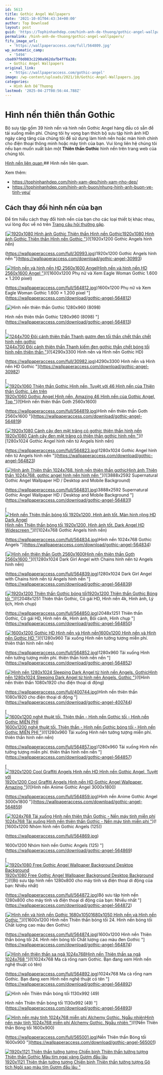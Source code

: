 ```yaml
---
id: 5613
title: Gothic Angel Wallpapers
date: '2021-10-01T04:43:34+00:00'
author: Top Download
layout: post
guid: 'https://Tophinhanhdep.com/hinh-anh-de-thuong/gothic-angel-wallpapers/'
permalink: /hinh-anh-de-thuong/gothic-angel-wallpapers/
fifu_image_url:
  - 'https://wallpaperaccess.com/full/564809.jpg'
wp_automatic_camp:
  - '5494'
cba897f0d083c2290a962dafb4ff6a38:
  - Gothic Angel Wallpapers
original_link:
  - 'https://wallpaperaccess.com/gothic-angel'
image: /wp-content/uploads/2021/10/Gothic-Angel-Wallpapers.jpg
categories:
  - Hình Ảnh Dễ Thương
lastmod: '2025-04-27T08:56:44.788Z'
---
```

# Hình nền thiên thần Gothic

Bộ sưu tập gồm 39 hình nền và hình nền Gothic Angel hàng đầu có sẵn để tải xuống miễn phí. Chúng tôi hy vọng bạn thích bộ sưu tập hình ảnh HD ngày càng tăng của chúng tôi để sử dụng làm hình nền hoặc màn hình chính cho điện thoại thông minh hoặc máy tính của bạn. Vui lòng liên hệ chúng tôi nếu bạn muốn xuất bản một **Thiên thần Gothic** hình nền trên trang web của chúng tôi.

[Hình nền liên quan ](#related) ## Hình nền liên quan.

   
 Xem thêm:

   
- <https://tophinhanhdep.com/hinh-xam-dep/hinh-xam-nho-dep/>
- <https://tophinhanhdep.com/hinh-anh-buon/nhung-hinh-anh-buon-ve-tinh-yeu/>

## Cách thay đổi hình nền của bạn

Để tìm hiểu cách thay đổi hình nền của bạn cho các loại thiết bị khác nhau, vui lòng đọc về nó trên [Trang câu hỏi thường gặp](https://tophinhanhdep.com/faq/).

  
[[![1920x1080 Hình ảnh Gothic Thiên thần Hình nền Gothic](https://wallpaperaccess.com/full/564809.jpg)1920x1080 Hình ảnh Gothic Thiên thần Hình nền Gothic "](https://wallpaperaccess.com/download/gothic-angel-564809)](![1920x1200 Gothic Angels hình nền)

(https://wallpaperaccess.com/full/30993.jpg)1920x1200 Gothic Angels hình nền "](https://wallpaperaccess.com/download/gothic-angel-30993)

[[![Hình nền và hình nền HD 2560x1600 Angel](https://wallpaperaccess.com/full/90849.jpg)Hình nền và hình nền HD 2560x1600 Angel "](https://wallpaperaccess.com/download/gothic-angel-90849)](![1600x1200 Phụ nữ và Xem Eagle Woman Gothic 1.600 × 1.200 pixel)

(https://wallpaperaccess.com/full/564812.jpg)1600x1200 Phụ nữ và Xem Eagle Woman Gothic 1.600 × 1.200 pixel "](https://wallpaperaccess.com/download/gothic-angel-564812)

[![Hình nền thiên thần Gothic 1280x960 (8098)](https://wallpaperaccess.com/full/564813.jpg)

Hình nền thiên thần Gothic 1280x960 (8098) "](https://wallpaperaccess.com/download/gothic-angel-564813)

[[![1244x700 Đôi cánh thiên thần Thanh gươm đen tối thần chết thần chết hình nền gothic](https://wallpaperaccess.com/full/564814.jpg)1244x700 Đôi cánh thiên thần Thanh kiếm đen gothic thần chết bóng tối hình nền thiên thần "](https://wallpaperaccess.com/download/gothic-angel-564814)](![4290x3300 Hình nền và Hình nền Gothic HD)

(https://wallpaperaccess.com/full/30982.jpg)4290x3300 Hình nền và Hình nền HD Gothic "](https://wallpaperaccess.com/download/gothic-angel-30982)

[[![1920x1060 Thiên thần Gothic Hình nền, Tuyệt vời 46 Hình nền của Thiên thần Gothic, Lên trên](https://wallpaperaccess.com/full/564816.jpg)1920x1060 Gothic Angel Hình nền, Amazing 46 Hình nền của Gothic Angel, Top "](https://wallpaperaccess.com/download/gothic-angel-564816)](![Hình nền thiên thần Goth 2560x1600)

(https://wallpaperaccess.com/full/564819.jpg)Hình nền thiên thần Goth 2560x1600 "](https://wallpaperaccess.com/download/gothic-angel-564819)

[[![1920x1080 Cánh cây đen mặt trăng cỏ gothic thiên thần hình nền](https://wallpaperaccess.com/full/564822.jpg)1920x1080 Cánh cây đen mặt trăng cỏ thiên thần gothic hình nền "](https://wallpaperaccess.com/download/gothic-angel-564822)](![1280x1024 Gothic Angel hình nền từ Angels hình nền)

(https://wallpaperaccess.com/full/564823.jpg)1280x1024 Gothic Angel hình nền từ Angels hình nền "](https://wallpaperaccess.com/download/gothic-angel-564823)

[[![Hình ảnh Thiên thần 1024x768.  hình nền thiên thần gothic](https://wallpaperaccess.com/full/564830.jpg)Hình ảnh Thiên thần 1024x768. gothic angel hình nền hình nền "](https://wallpaperaccess.com/download/gothic-angel-564830)](![3888x2592 Supernatural Gothic Angel Wallpaper HD / Desktop and Mobile Background)

(https://wallpaperaccess.com/full/564831.jpg)3888x2592 Supernatural Gothic Angel Wallpaper HD / Desktop and Mobile Background "](https://wallpaperaccess.com/download/gothic-angel-564831)

[[![Hình nền Thiên thần bóng tối 1920x1200, Hình ảnh tốt.  Màn hình rộng HD Dark Angel](https://wallpaperaccess.com/full/531977.jpg)Hình nền Thiên thần bóng tối 1920x1200, Hình ảnh tốt. Dark Angel HD Widescreen "](https://wallpaperaccess.com/download/gothic-angel-531977)](![1024x768 Gothic Angels hình nền)

(https://wallpaperaccess.com/full/564834.jpg)Hình nền 1024x768 Gothic Angels "](https://wallpaperaccess.com/download/gothic-angel-564834)

[[![Hình nền thiên thần Goth 2560x1600](https://wallpaperaccess.com/full/564836.jpg)Hình nền thiên thần Goth 2560x1600 "](https://wallpaperaccess.com/download/gothic-angel-564836)](![1280x1024 Dark Girl Angel with Chains hình nền từ Angels hình nền)

(https://wallpaperaccess.com/full/564839.jpg)1280x1024 Dark Girl Angel with Chains hình nền từ Angels hình nền "](https://wallpaperaccess.com/download/gothic-angel-564839)

[[![1920x1200 Thiên thần Gothic bóng tối](https://wallpaperaccess.com/full/564848.jpg)1920x1200 Thiên thần Gothic Bóng tối "](https://wallpaperaccess.com/download/gothic-angel-564848)](![2048x1251 Thiên thần Gothic, Cô gái HD, Hình nền 4k, Hình ảnh, Lý lịch, Hình chụp)

(https://wallpaperaccess.com/full/564850.jpg)2048x1251 Thiên thần Gothic, Cô gái HD, Hình nền 4k, Hình ảnh, Bối cảnh, Hình chụp "](https://wallpaperaccess.com/download/gothic-angel-564850)

[[![1600x1200 Gothic HD Hình nền và Hình nền](https://wallpaperaccess.com/full/163411.jpg)1600x1200 Hình nền và Hình nền Gothic HD "](https://wallpaperaccess.com/download/gothic-angel-163411)](![1280x960 Tải xuống Hình nền tưởng tượng miễn phí.  thiên thần hình nền nền)

(https://wallpaperaccess.com/full/564852.jpg)1280x960 Tải xuống Hình nền tưởng tượng miễn phí. thiên thần hình nền nền "](https://wallpaperaccess.com/download/gothic-angel-564852)

[[![Hình nền 1280x1024 Sleeping Dark Angel từ hình nền Angels.  Gothic](https://wallpaperaccess.com/full/564854.jpg)Hình nền 1280x1024 Sleeping Dark Angel từ hình nền Angels. Gothic "](https://wallpaperaccess.com/download/gothic-angel-564854)](![Hình nền thiên thần 1080x1920 cho điện thoại di động)

(https://wallpaperaccess.com/full/400744.jpg)Hình nền thiên thần 1080x1920 cho điện thoại di động "](https://wallpaperaccess.com/download/gothic-angel-400744)

[[![1600x1200 nghệ thuật tối.  Thiên thần - Hình nền Gothic tối - Hình nền Gothic MIỄN PHÍ](https://wallpaperaccess.com/full/564856.jpg)1600x1200 nghệ thuật tối. Thiên thần - Hình nền Gothic bóng tối - Hình nền Gothic MIỄN PHÍ "](https://wallpaperaccess.com/download/gothic-angel-564856)](![1280x960 Tải xuống Hình nền tưởng tượng miễn phí.  thiên thần hình nền nền)

(https://wallpaperaccess.com/full/564857.jpg)1280x960 Tải xuống Hình nền tưởng tượng miễn phí. thiên thần hình nền nền "](https://wallpaperaccess.com/download/gothic-angel-564857)

[[![1920x1200 Cool Graffiti Angels Hình nền HD Hình nền Gothic Angel, Tuyệt vời](https://wallpaperaccess.com/full/489151.jpg)1920x1200 Cool Graffiti Angels Hình nền HD Gothic Angel Wallpaper, Amazing "](https://wallpaperaccess.com/download/gothic-angel-489151)](![Hình nền Anime Gothic Angel 3000x1800)

(https://wallpaperaccess.com/full/564859.jpg)Hình nền Anime Gothic Angel 3000x1800 "](https://wallpaperaccess.com/download/gothic-angel-564859)

[[![1024x768 Tải xuống Hình nền thiên thần Gothic - Nền máy tính miễn phí](https://wallpaperaccess.com/full/564867.jpg)1024x768 Tải xuống Hình nền thiên thần Gothic - Nền máy tính miễn phí "](https://wallpaperaccess.com/download/gothic-angel-564867)](![1600x1200 Nhóm hình nền Gothic Angels (125))

(https://wallpaperaccess.com/full/564869.jpg)

1600x1200 Nhóm hình nền Gothic Angels (125) "](https://wallpaperaccess.com/download/gothic-angel-564869)

[[![1920x1080 Free Gothic Angel Wallpaper Background Desktop Background](https://wallpaperaccess.com/full/564870.jpg)1920x1080 Free Gothic Angel Wallpaper Background Desktop Background "](https://wallpaperaccess.com/download/gothic-angel-564870)](![Bộ sưu tập hình nền 1280x800 cho máy tính và điện thoại di động của bạn: Nhiều nhất)

(https://wallpaperaccess.com/full/564872.jpg)Bộ sưu tập hình nền 1280x800 cho máy tính và điện thoại di động của bạn: Nhiều nhất "](https://wallpaperaccess.com/download/gothic-angel-564872)

[[![Hình nền và hình nền Gothic 1680x1050](https://wallpaperaccess.com/full/564873.jpg)1680x1050 Hình nền và Hình nền Gothic "](https://wallpaperaccess.com/download/gothic-angel-564873)](![1600x1200 Hình nền Thiên thần bóng tối 24. Hình nền bóng tối Chất lượng cao màu đen Gothic)

(https://wallpaperaccess.com/full/564874.jpg)1600x1200 Hình nền Thiên thần bóng tối 24. Hình nền bóng tối Chất lượng cao màu đen Gothic "](https://wallpaperaccess.com/download/gothic-angel-564874)

[[![Hình nền thiên thần sa ngã 1024x768](https://wallpaperaccess.com/full/400726.jpg)Hình nền Thiên thần sa ngã 1024x768 "](https://wallpaperaccess.com/download/gothic-angel-400726)](![1024x768 Ma cà rồng nam Gothic.  Bạn đang xem Hình nền nghệ thuật có tên)

(https://wallpaperaccess.com/full/564892.jpg)1024x768 Ma cà rồng nam Gothic. Bạn đang xem Hình nền nghệ thuật có tên "](https://wallpaperaccess.com/download/gothic-angel-564892)

[![Hình nền Thiên thần bóng tối 1130x992 (49)](https://wallpaperaccess.com/full/564893.jpg)

Hình nền Thiên thần bóng tối 1130x992 (49) "](https://wallpaperaccess.com/download/gothic-angel-564893)

[[![Hình nền máy tính 1024x768 miễn phí Alchemy Gothic.  Ngẫu nhiên](https://wallpaperaccess.com/full/286691.jpg)Hình nền máy tính 1024x768 miễn phí Alchemy Gothic. Ngẫu nhiên "](https://wallpaperaccess.com/download/gothic-angel-286691)](![Nền Thiên thần Bóng tối 1600x900)

(https://wallpaperaccess.com/full/565001.jpg)Nền Thiên thần Bóng tối 1600x900 "](https://wallpaperaccess.com/download/gothic-angel-565001)

[![1920x1121 Thiên thần tưởng tượng Chiến binh Thiên thần tưởng tượng Thiên thần Gothic Màu tím ngai vàng Gươm đầu lâu](https://wallpaperaccess.com/full/565002.jpg)1920x1121 Thiên thần tưởng tượng Chiến binh Thiên thần tưởng tượng Gô tích Ngôi sao màu tím Gươm đầu lâu "](https://wallpaperaccess.com/download/gothic-angel-565002)
